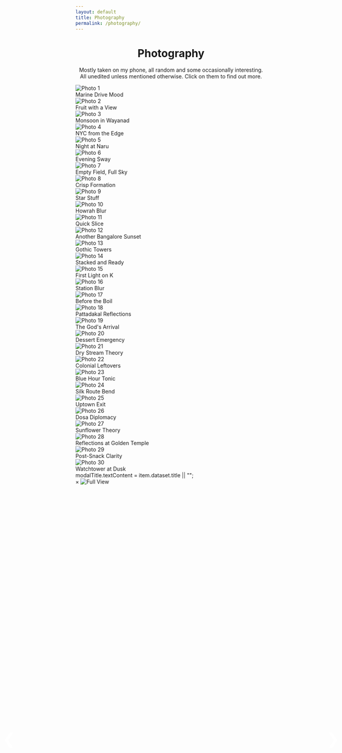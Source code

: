 ```yaml
---
layout: default
title: Photography
permalink: /photography/
---
```


<!-- ───────────────  Heading  ─────────────── -->
<h1 style="text-align:center;">Photography</h1>
<p class="subheading" style="text-align:center;">
  Mostly taken on my phone, all random and some occasionally interesting. All
  unedited unless mentioned otherwise. Click on them to find out more.
</p>

<!-- ───────────────  Photo Grid  ─────────────── -->
<div class="photo-grid">

  <!-- 1 -->
  <div class="photo-item" data-title="Marine Drive Mood" data-description="Bombay is bery bery nice this time of year!<br><i>Pixel 7 Pro</i>">
    <img src="/images/photography/photo1.jpg" alt="Photo 1" />
    <div class="photo-caption">Marine Drive Mood</div>
  </div>

  <!-- 2 -->
  <div class="photo-item" data-title="Fruit with a View" data-description="Tomato's, Goa. No clue what the drink was called. Spotted it at the next table. Decision made.<br><i>Pixel 7 Pro</i>">
    <img src="/images/photography/photo2.jpg" alt="Photo 2" />
    <div class="photo-caption">Fruit with a View</div>
  </div>

  <!-- 3 -->
  <div class="photo-item" data-title="Monsoon in Wayanad" data-description="By the Karapuzha Reservoir on a July afternoon.<br><i>Pixel 7 Pro</i>">
    <img src="/images/photography/photo3.jpg" alt="Photo 3" />
    <div class="photo-caption">Monsoon in Wayanad</div>
  </div>

  <!-- 4 -->
  <div class="photo-item" data-title="Empire State from the Empire State" data-description="One of my favorite sunets.<br><i>Pixel 7 Pro</i>">
    <img src="/images/photography/photo4.jpg" alt="Photo 4" />
    <div class="photo-caption">NYC from the Edge</div>
  </div>

  <!-- 5 -->
  <div class="photo-item" data-title="Night at Naru" data-description="Naru Noodle Bar. Ramen was great, skip the matcha ice cream.<br><i>Pixel 7 Pro</i>">
    <img src="/images/photography/photo5.jpg" alt="Photo 5" />
    <div class="photo-caption">Night at Naru</div>
  </div>

  <!-- 6 -->
  <div class="photo-item" data-title="Evening Sway" data-description="Hanging bridge at golden hour on the Kariangode river.<br><i>Pixel 7 Pro, slightly color saturated</i>">
    <img src="/images/photography/photo6.jpg" alt="Photo 6" />
    <div class="photo-caption">Evening Sway</div>
  </div>

  <!-- 7 -->
  <div class="photo-item" data-title="Twilight Hour at Golden Gate" data-description="Arrived at sunset, decided to jog halfway across the bridge (no reason) - the shot was worth it though. #C0362C was apparently chosen to stand out against the San Fransisco Bay.<br><i>Pixel 7 Pro</i>">
    <img src="/images/photography/photo7.jpg" alt="Photo 7" />
    <div class="photo-caption">Empty Field, Full Sky</div>
  </div>

  <!-- 8 -->
  <div class="photo-item" data-title="Crisp Formation" data-description="Aarogya Aahara used to be great before it got so crowded :( (Plain dosa gang ftw)<br><i>Pixel 7 Pro</i>">
    <img src="/images/photography/photo8.jpg" alt="Photo 8" />
    <div class="photo-caption">Crisp Formation</div>
  </div>

  <!-- 9 -->
  <div class="photo-item" data-title="Earth’s wallpaper" data-description="Milky Way - blink and you'll miss that alien's sneeze a few thousand light years ago.<br><i>Pixel 7 Pro - astro mode, edited to bring out structure</i>">
    <img src="/images/photography/photo9.jpg" alt="Photo 9" />
    <div class="photo-caption">Star Stuff</div>
  </div>

  <!-- 10 -->
  <div class="photo-item" data-title="Howrah, Briefly" data-description="Spent ~10 mins photographing taxis in the middle of Howrah Bridge to get this shot. Didn't realize how shady it looked until the cops stopped me to check my phone. (They'd been watcing me the entire time 💀)<br><i>Pixel 7 Pro, action pan</i>">
    <img src="/images/photography/photo10.jpg" alt="Photo 10" />
    <div class="photo-caption">Howrah Blur</div>
  </div>

  <!-- 11 -->
  <div class="photo-item" data-title="Authentic New York Slice" data-description="Little Italy Pizza, bang opposite the Empire State Building.<br><i>Pixel 7 Pro</i>">
    <img src="/images/photography/photo11.jpg" alt="Photo 11" />
    <div class="photo-caption">Quick Slice</div>
  </div>

  <!-- 12 -->
  <div class="photo-item" data-title="Another Bangalore Sunset" data-description="Captured on one of those brief moments you forget you're in a city.<br><i>Pixel 7 Pro</i>">
    <img src="/images/photography/photo12.jpg" alt="Photo 12" />
    <div class="photo-caption">Another Bangalore Sunset</div>
  </div>

  <!-- 13 -->
  <div class="photo-item" data-title="Mumbai Gothic" data-description="University of Mumbai could easily double as a Hogwarts annex.<br><i>Pixel 7 Pro</i>">
    <img src="/images/photography/photo13.jpg" alt="Photo 13" />
    <div class="photo-caption">Gothic Towers</div>
  </div>

  <!-- 14 -->
  <div class="photo-item" data-title="This Guy had Floors" data-description="Cafe Delhi Heights, biggest burger to lose against me 😎<br><i>Pixel 7 Pro</i>">
    <img src="/images/photography/photo14.jpg" alt="Photo 14" />
    <div class="photo-caption">Stacked and Ready</div>
  </div>

  <!-- 15 -->
  <div class="photo-item" data-title="First Peek" data-description="Sunrise from Pelling. Kanchenjunga decided to assert dominance early.<br><i>Pixel 7 Pro</i>">
    <img src="/images/photography/photo15.jpg" alt="Photo 15" />
    <div class="photo-caption">First Light on K</div>
  </div>

  <!-- 16 -->
  <div class="photo-item" data-title="Station Blur" data-description="Train to catch on a rainy evening.<br><i>Pixel 7 Pro, action pan</i>">
    <img src="/images/photography/photo16.jpg" alt="Photo 16" />
    <div class="photo-caption">Station Blur</div>
  </div>

  <!-- 17 -->
  <div class="photo-item" data-title="Birth of a Momo" data-description="The polite lady gave me the honor of catching a glimpse into the momo origin story.<br><i>Pixel 7 Pro</i>">
    <img src="/images/photography/photo17.jpg" alt="Photo 17" />
    <div class="photo-caption">Before the Boil</div>
  </div>

  <!-- 18 -->
  <div class="photo-item" data-title="Craft in Time" data-description="Sri Bhootanaatha Gudi on the banks of the Agasthya Lake in Badami. 7th - 8th century.<br><i>Pixel 7 Pro</i>">
    <img src="/images/photography/photo18.jpg" alt="Photo 18" />
    <div class="photo-caption">Pattadakal Reflections</div>
  </div>

  <!-- 19 -->
  <div class="photo-item" data-title="The God's Arrival" data-description="Krishna bows in namaskaram before he begins his act in the tale of Rukmini Swayamvaram.<br><i>Pixel 7 Pro, colors slightly muted</i>">
    <img src="/images/photography/photo19.jpg" alt="Photo 19" />
    <div class="photo-caption">The God's Arrival</div>
  </div>

  <!-- 20 -->
  <div class="photo-item" data-title="Chocolate on Bread" data-description="Chocolate Almond Croissant, Bread & Chocolate, Pondicherry.<br><i>Pixel 7 Pro</i>">
    <img src="/images/photography/photo20.jpg" alt="Photo 20" />
    <div class="photo-caption">Dessert Emergency</div>
  </div>

  <!-- 21 -->
  <div class="photo-item" data-title="Falls Off-Season" data-description="Caught the last of the snow melt dripping down a cliff at Hocking Hills, Ohio.<br><i>Pixel 7 Pro</i>">
    <img src="/images/photography/photo21.jpg" alt="Photo 21" />
    <div class="photo-caption">Dry Stream Theory</div>
  </div>

  <!-- 22 -->
  <div class="photo-item" data-title="Loading Emails" data-description="Office happens to be in one of the better pockets of the city. (No complaints)<br><i>Pixel 7 Pro</i>">
    <img src="/images/photography/photo22.jpg" alt="Photo 22" />
    <div class="photo-caption">Colonial Leftovers</div>
  </div>

  <!-- 23 -->
  <div class="photo-item" data-title="The Blue One" data-description="The orange slice sealed the deal.<br><i>Pixel 7 Pro</i>">
    <img src="/images/photography/photo23.jpg" alt="Photo 23" />
    <div class="photo-caption">Blue Hour Tonic</div>
  </div>

  <!-- 24 -->
  <div class="photo-item" data-title="Silk Route through Sikkim" data-description="One of the most beautiful drives ever.<br><i>Pixel 7 Pro</i>">
    <img src="/images/photography/photo24.jpg" alt="Photo 24" />
    <div class="photo-caption">Silk Route Bend</div>
  </div>

  <!-- 25 -->
  <div class="photo-item" data-title="Under NYC" data-description="Stand clear of the closing doors, please.<br><i>Pixel 7 Pro</i>">
    <img src="/images/photography/photo25.jpg" alt="Photo 25" />
    <div class="photo-caption">Uptown Exit</div>
  </div>

  <!-- 26 -->
  <div class="photo-item" data-title="Taste of Amritsar" data-description="Amritasari kulche and fresh malai lassi at Kulcha Land, Amritsar. 11/10. (yes thats the actual name of the restaurant)<br><i>Pixel 7 Pro</i>">
    <img src="/images/photography/photo26.jpg" alt="Photo 26" />
    <div class="photo-caption">Dosa Diplomacy</div>
  </div>

  <!-- 27 -->
  <div class="photo-item" data-title="Post Malone & Swae Lee" data-description="Sunflower season in Karnataka. Not quite a music video, but close enough.<br><i>Pixel 7 Pro, slightly color saturated</i>">
    <img src="/images/photography/photo27.jpg" alt="Photo 27" />
    <div class="photo-caption">Sunflower Theory</div>
  </div>

  <!-- 28 -->
  <div class="photo-item" data-title="Brightest Night at Golden Temple" data-description="Happened to be in Amritsar on Guru Purab, could've sat by the Amrit Sarovar all night.<br><i>Pixel 7 Pro</i>">
    <img src="/images/photography/photo28.jpg" alt="Photo 28" />
    <div class="photo-caption">Reflections at Golden Temple</div>
  </div>

  <!-- 29 -->
  <div class="photo-item" data-title="Gone in 60 Seconds" data-description="Sacrificed my dinner for this, no regrets. Momo Point - Sector 43, Gurgaon. (you're welcome)<br><i>Pixel 7 Pro</i>">
    <img src="/images/photography/photo29.jpg" alt="Photo 29" />
    <div class="photo-caption">Post-Snack Clarity</div>
  </div>

  <!-- 30 -->
  <div class="photo-item" data-title="Watchtower at Dusk" data-description="Eden Beach, Pondicherry. Wasn't that mad that the sun set on the other side once I shot this.<br><i>Pixel 7 Pro</i>">
    <img src="/images/photography/photo30.jpg" alt="Photo 30" />
    <div class="photo-caption">Watchtower at Dusk</div>
  </div>

</div>
    modalTitle.textContent  = item.dataset.title || "";

<!-- ───────────────  Light-box Modal  ─────────────── -->
<div id="photo-modal" class="photo-modal">
  <span class="close-btn">&times;</span>
  <img class="modal-image" src="" alt="Full View" />
  <div class="modal-caption">
    <h2 class="modal-title"></h2>
    <p class="modal-description"></p>
  </div>

  <!-- navigation arrows -->
  <span class="prev">&#10094;</span>
  <span class="next">&#10095;</span>
</div>

<!-- ───────────────  Light-box Script  ─────────────── -->
<script>
  const modal       = document.getElementById('photo-modal'),
        modalImg    = modal.querySelector('.modal-image'),
        modalTitle  = modal.querySelector('.modal-title'),
        modalDesc   = modal.querySelector('.modal-description'),
        closeBtn    = modal.querySelector('.close-btn'),
        prevBtn     = modal.querySelector('.prev'),
        nextBtn     = modal.querySelector('.next'),
        items       = Array.from(document.querySelectorAll('.photo-item'));

  let current = 0;

  function open(i){
    const it = items[i];
    modal.classList.add('active');
    modalImg.src           = it.querySelector('img').src;
    modalTitle.textContent = it.dataset.title   || '';
    modalDesc.innerHTML    = it.dataset.description || '';
    current = i;
  }
  function close(){ modal.classList.remove('active'); }
  function next(){ open((current+1)%items.length);   }
  function prev(){ open((current-1+items.length)%items.length); }

  items.forEach((it,i)=> it.addEventListener('click', ()=>open(i)));
  closeBtn.addEventListener('click', close);
  nextBtn .addEventListener('click', next);
  prevBtn .addEventListener('click', prev);

  window.addEventListener('keydown', e=>{
    if(!modal.classList.contains('active')) return;
    if(e.key==='ArrowRight') next();
    if(e.key==='ArrowLeft')  prev();
    if(e.key==='Escape')     close();
  });
</script>

<!-- ───────────────  Back-to-Top Pill  ─────────────── -->
<button id="backToTop" title="Back to Top">Back&nbsp;to&nbsp;Top&nbsp;&#8679;</button>

<script>
  /* find the element that actually scrolls (window fallback) */
  const btn      = document.getElementById('backToTop');
  let   scroller = document.documentElement;
  let   probe    = document.querySelector('.photo-grid');
  while (probe && probe !== document.body){
    const ov = getComputedStyle(probe.parentElement).overflowY;
    if(ov === 'auto' || ov === 'scroll'){
      scroller = probe.parentElement;
      break;
    }
    probe = probe.parentElement;
  }
  /* toggle visibility */
  scroller.addEventListener('scroll', ()=>{
    btn.style.display = scroller.scrollTop > 300 ? 'inline-flex' : 'none';
  });
  /* smooth scroll */
  btn.addEventListener('click', ()=> {
    scroller.scrollTo({top:0, behavior:'smooth'});
  });
</script>

<!-- ───────────────  Page-specific Styles  ─────────────── -->
<style>
/* back-to-top pill */
#backToTop{
  position:fixed;
  top:20px; left:50%; transform:translateX(-50%);
  z-index:1000;
  padding:8px 22px;
  display:none;                   /* shown by JS */
  background:rgba(30,30,30,.35);
  backdrop-filter:blur(8px);
  color:#fff; font:15px/1.2 system-ui,sans-serif;
  border:none; border-radius:9999px;
  cursor:pointer; opacity:.8;
  transition:background .25s, opacity .25s;
}
#backToTop:hover{ background:rgba(30,30,30,.55); opacity:1; }

/* centre ← / → arrows over the image */
.photo-modal .prev,
.photo-modal .next{
  position:fixed; top:50%; transform:translateY(-50%);
  font-size:2.5rem; color:#fff; user-select:none; cursor:pointer;
  z-index:2000; padding:.3em .6em;
}
.photo-modal .prev{ left:12px; }
.photo-modal .next{ right:12px; }

@media(max-width:600px){
  #backToTop{ font-size:14px; padding:6px 18px; }
  .photo-modal .prev,
  .photo-modal .next{ font-size:3.2rem; }
}
</style>